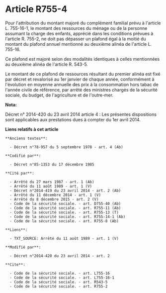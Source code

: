 # Article R755-4

Pour l'attribution du montant majoré du complément familial prévu à l'article L. 755-16-1, le montant des ressources du
ménage ou de la personne assumant la charge des enfants, apprécié dans les conditions prévues à l'article R. 755-2, ne doit
pas dépasser un plafond égal à la moitié du montant du plafond annuel mentionné au deuxième alinéa de l'article L. 755-16. 

Ce plafond est majoré selon des modalités identiques à celles mentionnées au deuxième alinéa de l'article R. 543-5. 

Le montant de ce plafond de ressources résultant du premier alinéa est fixé par décret et revalorisé au 1er janvier de chaque
année, conformément à l'évolution en moyenne annuelle des prix à la consommation hors tabac de l'année civile de référence,
par arrêté des ministres chargés de la sécurité sociale, du budget, de l'agriculture et de l'outre-mer.

**Nota:**

Décret n° 2014-420 du 23 avril 2014 article 4 : Les présentes  dispositions sont applicables aux prestations dues à compter
du 1er  avril 2014.

**Liens relatifs à cet article**

	**Anciens textes**:

	  - Décret n°78-957 du 5 septembre 1978 - art. 4 (Ab)

	**Codifié par**:

	  - Décret n°85-1353 du 17 décembre 1985

	**Cité par**:

	  - Arrêté du 27 mars 1987 - art. 1 (Ab)
	  - Arrêté du 11 août 1989 - art. 1 (V)
	  - Décret n°2014-419 du 23 avril 2014 - art. 2 (Ab)
	  - Arrêté du 11 décembre 2014 - art. 1 (V)
	  - Arrêté du 8 décembre 2015 - art. 2 (V)
	  - Code de la sécurité sociale. - art. D755-40 (Ab)
	  - Code de la sécurité sociale. - art. R755-11 (Ab)
	  - Code de la sécurité sociale. - art. R755-13 (T)
	  - Code de la sécurité sociale. - art. R755-14-1 (Ab)
	  - Code de la sécurité sociale. - art. R755-8 (Ab)

	**Liens**:

	  - TXT_SOURCE: Arrêté du 11 août 1989 - art. 1 (V)

	**Modifié par**:

	  - Décret n°2014-420 du 23 avril 2014 - art. 2

	**Cite**:

	  - Code de la sécurité sociale. - art. L755-16
	  - Code de la sécurité sociale. - art. L755-16-1
	  - Code de la sécurité sociale. - art. R543-5
	  - Code de la sécurité sociale. - art. R755-2
